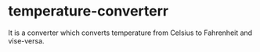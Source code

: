 # temperature-converterr
It is a converter which converts temperature from Celsius to Fahrenheit and vise-versa.
